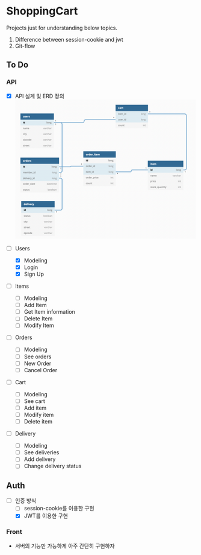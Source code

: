 # ShoppingCart

Projects just for understanding below topics.

1. Difference between session-cookie and jwt
2. Git-flow

## To Do

### API

- [x] API 설계 및 ERD 정의
      ![erd](files/erd.png)

- [ ] Users

  - [x] Modeling
  - [x] Login
  - [x] Sign Up

- [ ] Items

  - [ ] Modeling
  - [ ] Add Item
  - [ ] Get Item information
  - [ ] Delete Item
  - [ ] Modify Item

- [ ] Orders

  - [ ] Modeling
  - [ ] See orders
  - [ ] New Order
  - [ ] Cancel Order

- [ ] Cart

  - [ ] Modeling
  - [ ] See cart
  - [ ] Add item
  - [ ] Modify item
  - [ ] Delete item

- [ ] Delivery

  - [ ] Modeling
  - [ ] See deliveries
  - [ ] Add delivery
  - [ ] Change delivery status

## Auth

- [ ] 인증 방식
  - [ ] session-cookie를 이용한 구현
  - [x] JWT를 이용한 구현

### Front

- 서버의 기능만 가능하게 아주 간단히 구현하자
